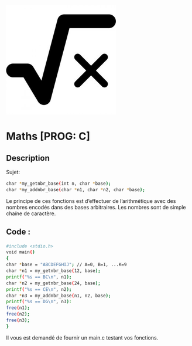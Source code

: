 ![Maths Logo](https://github.com/Loqiu971/Maths/blob/main/icone2.jpg "Maths logo")

# Maths [PROG: C]

## Description

Sujet:

```bash
char *my_getnbr_base(int n, char *base);
char *my_addnbr_base(char *n1, char *n2, char *base);
```

Le principe de ces fonctions est d’effectuer de l’arithmétique avec des nombres encodés dans
des bases arbitraires. Les nombres sont de simple chaíne de caractère.

## Code  :
```bash
#include <stdio.h>
void main()
{
char *base = "ABCDEFGHIJ"; // A=0, B=1, ...K=9
char *n1 = my_getnbr_base(12, base);
printf("%s == BC\n", n1);
char *n2 = my_getnbr_base(24, base);
printf("%s == CE\n", n2);
char *n3 = my_addnbr_base(n1, n2, base);
printf("%s == DG\n", n3):
free(n1);
free(n2);
free(n3);
}
```

Il vous est demandé de fournir un main.c testant vos fonctions.